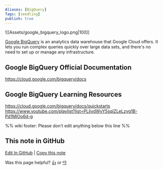 ```yaml
---
Aliases: [BigQuery]
Tags: [seedling]
publish: true
---
```


![[Assets/google_bigquery_logo.png|100]]

[Google BigQuery](https://cloud.google.com/bigquery/) is an analytics data warehouse that Google Cloud offers. It lets you run complex queries quickly over large data sets, and there's no need to set up or manage any infrastructure.

## Google BigQuery Official Documentation

https://cloud.google.com/bigquery/docs

## Google BigQuery Learning Resources

https://cloud.google.com/bigquery/docs/quickstarts
https://www.youtube.com/playlist?list=PLIivdWyY5sqIZLeLzyg1B-Pd1MIOo6d-g

%% wiki footer: Please don't edit anything below this line %%

## This note in GitHub

<span class="git-footer">[Edit In GitHub](https://github.dev/data-engineering-community/data-engineering-wiki/blob/main/Tools/Databases/Google%20BigQuery.md "git-hub-edit-note") | [Copy this note](https://raw.githubusercontent.com/data-engineering-community/data-engineering-wiki/main/Tools/Databases/Google%20BigQuery.md "git-hub-copy-note")</span>

<span class="git-footer">Was this page helpful?
[👍](https://tally.so/r/mOaxjk?rating=Yes&url=https://dataengineering.wiki/Tools/Databases/Google+BigQuery) or [👎](https://tally.so/r/mOaxjk?rating=No&url=https://dataengineering.wiki/Tools/Databases/Google+BigQuery)</span>

